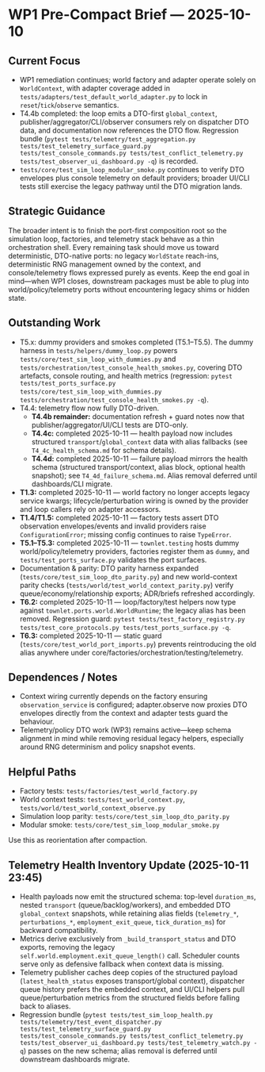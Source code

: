 # WP1 Pre-Compact Brief — 2025-10-10

## Current Focus
- WP1 remediation continues; world factory and adapter operate solely on `WorldContext`, with adapter coverage added in `tests/adapters/test_default_world_adapter.py` to lock in `reset`/`tick`/`observe` semantics.
- T4.4b completed: the loop emits a DTO-first `global_context`, publisher/aggregator/CLI/observer consumers rely on dispatcher DTO data, and documentation now references the DTO flow. Regression bundle (`pytest tests/telemetry/test_aggregation.py tests/test_telemetry_surface_guard.py tests/test_console_commands.py tests/test_conflict_telemetry.py tests/test_observer_ui_dashboard.py -q`) is recorded.
- `tests/core/test_sim_loop_modular_smoke.py` continues to verify DTO envelopes plus console telemetry on default providers; broader UI/CLI tests still exercise the legacy pathway until the DTO migration lands.

## Strategic Guidance
The broader intent is to finish the port-first composition root so the simulation loop, factories, and telemetry stack behave as a thin orchestration shell. Every remaining task should move us toward deterministic, DTO-native ports: no legacy `WorldState` reach-ins, deterministic RNG management owned by the context, and console/telemetry flows expressed purely as events. Keep the end goal in mind—when WP1 closes, downstream packages must be able to plug into world/policy/telemetry ports without encountering legacy shims or hidden state.

## Outstanding Work
- T5.x: dummy providers and smokes completed (T5.1–T5.5). The dummy harness in
  `tests/helpers/dummy_loop.py` powers `tests/core/test_sim_loop_with_dummies.py`
  and `tests/orchestration/test_console_health_smokes.py`, covering DTO artefacts,
  console routing, and health metrics (regression: `pytest tests/test_ports_surface.py`
  `tests/core/test_sim_loop_with_dummies.py tests/orchestration/test_console_health_smokes.py -q`).
- T4.4: telemetry flow now fully DTO-driven.
  - **T4.4b remainder:** documentation refresh + guard notes now that publisher/aggregator/UI/CLI tests are DTO-only.
  - **T4.4c:** completed 2025-10-11 — health payload now includes structured `transport`/`global_context` data with alias fallbacks (see `T4_4c_health_schema.md` for schema details).
  - **T4.4d:** completed 2025-10-11 — failure payload mirrors the health schema (structured transport/context, alias block, optional health snapshot); see `T4_4d_failure_schema.md`. Alias removal deferred until dashboards/CLI migrate.
- **T1.3:** completed 2025-10-11 — world factory no longer accepts legacy service kwargs; lifecycle/perturbation wiring is owned by the provider and loop callers rely on adapter accessors.
- **T1.4/T1.5:** completed 2025-10-11 — factory tests assert DTO observation envelopes/events and invalid providers raise `ConfigurationError`; missing config continues to raise `TypeError`.
- **T5.1–T5.3:** completed 2025-10-11 — `townlet.testing` hosts dummy world/policy/telemetry providers, factories register them as `dummy`, and `tests/test_ports_surface.py` validates the port surfaces.
- Documentation & parity: DTO parity harness expanded (`tests/core/test_sim_loop_dto_parity.py`) and new world-context parity checks (`tests/world/test_world_context_parity.py`) verify queue/economy/relationship exports; ADR/briefs refreshed accordingly.
- **T6.2:** completed 2025-10-11 — loop/factory/test helpers now type against `townlet.ports.world.WorldRuntime`; the legacy alias has been removed. Regression guard: `pytest tests/test_factory_registry.py tests/test_core_protocols.py tests/test_ports_surface.py -q`.
- **T6.3:** completed 2025-10-11 — static guard (`tests/core/test_world_port_imports.py`) prevents reintroducing the old alias anywhere under core/factories/orchestration/testing/telemetry.

## Dependences / Notes
- Context wiring currently depends on the factory ensuring `observation_service` is configured; adapter.observe now proxies DTO envelopes directly from the context and adapter tests guard the behaviour.
- Telemetry/policy DTO work (WP3) remains active—keep schema alignment in mind while removing residual legacy helpers, especially around RNG determinism and policy snapshot events.

## Helpful Paths
- Factory tests: `tests/factories/test_world_factory.py`
- World context tests: `tests/test_world_context.py`, `tests/world/test_world_context_observe.py`
- Simulation loop parity: `tests/core/test_sim_loop_dto_parity.py`
- Modular smoke: `tests/core/test_sim_loop_modular_smoke.py`

Use this as reorientation after compaction.

## Telemetry Health Inventory Update (2025-10-11 23:45)
- Health payloads now emit the structured schema: top-level `duration_ms`, nested `transport` (queue/backlog/workers), and embedded DTO `global_context` snapshots, while retaining alias fields (`telemetry_*`, `perturbations_*`, `employment_exit_queue`, `tick_duration_ms`) for backward compatibility.
- Metrics derive exclusively from `_build_transport_status` and DTO exports, removing the legacy `self.world.employment.exit_queue_length()` call. Scheduler counts serve only as defensive fallback when context data is missing.
- Telemetry publisher caches deep copies of the structured payload (`latest_health_status` exposes transport/global context), dispatcher queue history prefers the embedded context, and UI/CLI helpers pull queue/perturbation metrics from the structured fields before falling back to aliases.
- Regression bundle (`pytest tests/test_sim_loop_health.py tests/telemetry/test_event_dispatcher.py tests/test_telemetry_surface_guard.py tests/test_console_commands.py tests/test_conflict_telemetry.py tests/test_observer_ui_dashboard.py tests/test_telemetry_watch.py -q`) passes on the new schema; alias removal is deferred until downstream dashboards migrate.
